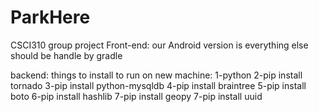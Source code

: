 # ParkHere
CSCI310 group project
Front-end: our Android version is 
everything else should be handle by gradle

backend:
things to install to run on new machine:
1-python
2-pip install tornado
3-pip install python-mysqldb
4-pip install braintree
5-pip install boto
6-pip install hashlib
7-pip install geopy
7-pip install uuid
